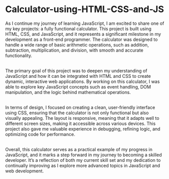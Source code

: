# Calculator-using-HTML-CSS-and-JS
As I continue my journey of learning JavaScript, I am excited to share one of my key projects: a fully functional calculator. This project is built using HTML, CSS, and JavaScript, and it represents a significant milestone in my development as a front-end programmer. The calculator was designed to handle a wide range of basic arithmetic operations, such as addition, subtraction, multiplication, and division, with smooth and accurate functionality.<br><br>

The primary goal of this project was to deepen my understanding of JavaScript and how it can be integrated with HTML and CSS to create dynamic, interactive web applications. By working on this calculator, I was able to explore key JavaScript concepts such as event handling, DOM manipulation, and the logic behind mathematical operations.<br><br>

In terms of design, I focused on creating a clean, user-friendly interface using CSS, ensuring that the calculator is not only functional but also visually appealing. The layout is responsive, meaning that it adapts well to different screen sizes, making it accessible across various devices. This project also gave me valuable experience in debugging, refining logic, and optimizing code for performance.<br><br>

Overall, this calculator serves as a practical example of my progress in JavaScript, and it marks a step forward in my journey to becoming a skilled developer. It’s a reflection of both my current skill set and my dedication to continually improving as I explore more advanced topics in JavaScript and web development.<br><br>
